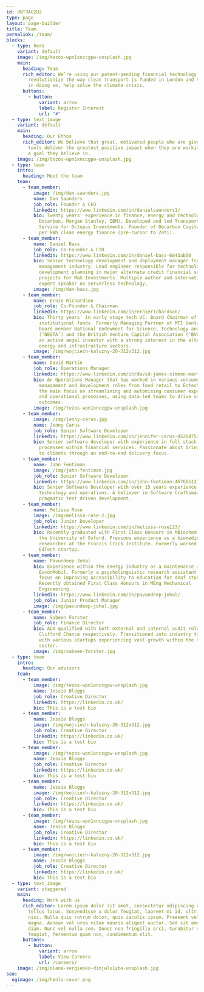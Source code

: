 ```yaml
---
id: dNT3AG2U2
type: page
layout: page-builder
title: Team
permalink: /team/
blocks:
  - type: hero
    variant: default
    image: /img/tezos-wpn1xnccgpw-unsplash.jpg
    main:
      heading: Team
      rich_editor: We’re using our patent-pending financial technology to
        revolutionize the way clean transport is funded in London and the US and
        in doing so, help solve the climate crisis.
      buttons:
        - button:
            variant: arrow
            label: Register Interest
            url: "#"
  - type: text_image
    variant: default
    main:
      heading: Our Ethos
      rich_editor: We believe that great, motivated people who are given excellent
        tools deliver the greatest positive impact when they are working towards
        a goal they believe in.
    image: /img/tezos-wpn1xnccgpw-unsplash.jpg
  - type: team
    intro:
      heading: Meet the team
    team:
      - team_member:
          image: /img/dan-saunders.jpg
          name: Dan Saunders
          job_role: Founder & CEO
          linkedin: https://www.linkedin.com/in/danielsaunders1/
          bio: Twenty years’ experience in finance, energy and technology (Octopus,
            Decarbon, Morgan Stanley, IBM). Developed and led Transport as a
            Service for Octopus Investments. Founder of Decarbon Capital, pay
            per kWh clean energy finance (pre-cursor to Zeti).
      - team_member:
          name: Daniel Bass
          job_role: Co-Founder & CTO
          linkedin: https://www.linkedin.com/in/daniel-bass-6843ab50
          bio: Senior technology development and deployment manager from the fund
            management industry. Lead engineer responsible for technology
            development planning in major alternate credit financial services
            projects for M&G Investments. Multiple author and international
            expert speaker on serverless technology.
          image: /img/dan-bass.jpg
      - team_member:
          name: Ernie Richardson
          job_role: Co-Founder & Chairman
          linkedin: https://www.linkedin.com/in/ernierichardson/
          bio: Thirty years’ in early stage tech VC. Board Chairman of multiple
            institutional funds. Formerly Managing Partner of MTI Ventures,
            board member National Endowment for Science, Technology and the Arts
            (‘NESTA’) and the British Venture Capital Association (‘BVCA’). Also
            an active angel investor with a strong interest in the alternative
            energy and infrastructure sectors.
          image: /img/wojciech-kaluzny-20-312x312.jpg
      - team_member:
          name: David Martin
          job_role: Operations Manager
          linkedin: https://www.linkedin.com/in/david-james-simeon-martin-5b445719b/
          bio: An Operations Manager that has worked in various consumer/product
            management and development roles from food retail to Entech, with
            the main focus on streamlining and automising consumer experiences
            and operational processes, using data-led teams to drive successful
            outcomes.
          image: /img/tezos-wpn1xnccgpw-unsplash.jpg
      - team_member:
          image: /img/jenny-carus.jpg
          name: Jenny Carus
          job_role: Senior Software Developer
          linkedin: https://www.linkedin.com/in/jennifer-carus-452b4754/
          bio: Senior software developer with experience in full stack and DevOps
            processes within financial services. Passionate about bringing value
            to clients through an end-to-end delivery focus.
      - team_member:
          name: John Fentiman
          image: /img/john-fentiman.jpg
          job_role: Senior Software Developer
          linkedin: https://www.linkedin.com/in/john-fentiman-46766b127/
          bio: Senior Software Developer with over 15 years experience in finance,
            technology and operations. A believer in Software Craftsmanship and
            pragmatic test driven development.
      - team_member:
          name: Melissa Rose
          image: /img/melissa-rose-2.jpg
          job_role: Junior Developer
          linkedin: https://www.linkedin.com/in/melissa-rose123/
          bio: Recently graduated with First Class Honours in MBiochem Biochemistry from
            the University of Oxford. Previous experience as a biomedical
            researcher at the Francis Crick Institute. Formerly worked for an
            EdTech startup.
      - team_member:
          name: Pavundeep Johal
          bio: Experience within the energy industry as a maintenance analyst at
            ExxonMobil. Formerly a psycholinguistic research assistant with a
            focus on improving accessibility to education for deaf students.
            Recently obtained First Class Honours in MEng Mechanical
            Engineering.
          linkedin: https://www.linkedin.com/in/pavundeep-johal/
          job_role: Junior Product Manager
          image: /img/pavundeep-johal.jpg
      - team_member:
          name: Sabeen Forster
          job_role: Finance Director
          bio: ACA qualified with both external and internal audit roles at Deloitte and
            Clifford Chance respectively. Transitioned into industry to work
            with various startups experiencing vast growth within the technology
            sector.
          image: /img/sabeen-forster.jpg
  - type: team
    intro:
      heading: Our advisors
    team:
      - team_member:
          image: /img/tezos-wpn1xnccgpw-unsplash.jpg
          name: Jessie Bloggs
          job_role: Creative Director
          linkedin: https://linkedin.co.uk/
          bio: T﻿his is a test bio
      - team_member:
          name: Jessie Bloggs
          image: /img/wojciech-kaluzny-20-312x312.jpg
          job_role: Creative Director
          linkedin: https://linkedin.co.uk/
          bio: T﻿his is a test bio
      - team_member:
          image: /img/tezos-wpn1xnccgpw-unsplash.jpg
          name: Jessie Bloggs
          job_role: Creative Director
          linkedin: https://linkedin.co.uk/
          bio: T﻿his is a test bio
      - team_member:
          name: Jessie Bloggs
          image: /img/wojciech-kaluzny-20-312x312.jpg
          job_role: Creative Director
          linkedin: https://linkedin.co.uk/
          bio: T﻿his is a test bio
      - team_member:
          image: /img/tezos-wpn1xnccgpw-unsplash.jpg
          name: Jessie Bloggs
          job_role: Creative Director
          linkedin: https://linkedin.co.uk/
          bio: T﻿his is a test bio
      - team_member:
          image: /img/wojciech-kaluzny-20-312x312.jpg
          name: Jessie Bloggs
          job_role: Creative Director
          linkedin: https://linkedin.co.uk/
          bio: T﻿his is a test bio
  - type: text_image
    variant: staggered
    main:
      heading: Work with us
      rich_editor: Lorem ipsum dolor sit amet, consectetur adipiscing elit. Sed vitae
        tellus lacus. Suspendisse a dolor feugiat, laoreet mi id, ultricies
        nisi. Nulla quis rutrum dolor, quis iaculis ipsum. Praesent vel luctus
        magna. Aenean vel urna vitae mauris aliquet auctor. Sed sit amet dolor
        diam. Nunc vel nulla sem. Donec non fringilla orci. Curabitur sed orci
        feugiat, fermentum quam non, condimentum elit.
      buttons:
        - button:
            variant: arrow
            label: View Careers
            url: /careers/
    image: /img/olena-sergienko-dimjwlx1ybe-unsplash.jpg
seo:
  ogimage: /img/henlo-cover.png
---
```

